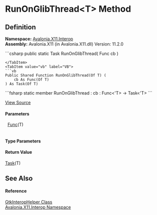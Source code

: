 # RunOnGlibThread&lt;T&gt; Method




## Definition
**Namespace:** <a href="N_Avalonia_X11_Interop">Avalonia.X11.Interop</a>  
**Assembly:** Avalonia.X11 (in Avalonia.X11.dll) Version: 11.2.0

<Tabs groupId="api-code-preview">
<TabItem value="csharp" label="C#">
```csharp
public static Task<T> RunOnGlibThread<T>(
	Func<T> cb
)

```
</TabItem>
<TabItem value="vb" label="VB">
```vb
Public Shared Function RunOnGlibThread(Of T) ( 
	cb As Func(Of T)
) As Task(Of T)
```
</TabItem>
<TabItem value="fsharp" label="F#">
```fsharp
static member RunOnGlibThread : 
        cb : Func<'T> -> Task<'T> 
```
</TabItem>
</Tabs>



<a href="https://github.com/AvaloniaUI/Avalonia/tree/master/src/Avalonia.X11/Interop/GtkInteropHelper.cs" title="View the source code">View Source</a>



#### Parameters
<dl><dt>  <a href="https://learn.microsoft.com/dotnet/api/system.func-1" target="_blank" rel="noopener noreferrer">Func</a>(T)</dt><dd> </dd></dl>

#### Type Parameters
<dl><dt /><dd /></dl>

#### Return Value
<a href="https://learn.microsoft.com/dotnet/api/system.threading.tasks.task-1" target="_blank" rel="noopener noreferrer">Task</a>(T)

## See Also


#### Reference
<a href="T_Avalonia_X11_Interop_GtkInteropHelper">GtkInteropHelper Class</a>  
<a href="N_Avalonia_X11_Interop">Avalonia.X11.Interop Namespace</a>  

